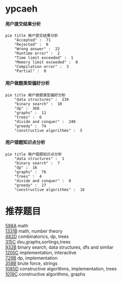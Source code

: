# ypcaeh

<!-- tabs:start -->



#### **用户提交结果分析**

```mermaid
pie title 用户提交结果分析
    "Accepted" :  71
    "Rejected" :  0
    "Wrong answer" :  22
    "Runtime error" :  2
    "Time limit exceeded" :  1
    "Memory limit exceeded" :  0
    "Compilation error" :  3
    "Partial" :  0
```

#### **用户做题类型偏好分析**

```mermaid
pie title 用户做题类型偏好分析
    "data structures" :  234
    "binary search" :  10
    "dp" :  368
    "graphs" :  11
    "trees" :  6
    "divide and conquer" :  248
    "greedy" :  74
    "constructive algorithms" :  5
```
#### **用户错题知识点分析**

```mermaid
pie title 用户错题知识点分析
    "data structures" :  1
    "binary search" :  7
    "dp" :  16
    "graphs" :  76
    "trees" :  4
    "divide and conquer" :  0
    "greedy" :  27
    "constructive algorithms" :  16
```



<!-- tabs:end -->
# 推荐题目
[598A](https://codeforces.com/contest/598/problem/A)		math		  
[1331B](https://codeforces.com/contest/1331/problem/B)		math,
                        number theory		  
[482D](https://codeforces.com/contest/482/problem/D)		combinatorics,
                        dp,
                        trees		  
[315C](https://codeforces.com/contest/315/problem/C)		dsu,graphs,sortings,trees		  
[932B](https://codeforces.com/contest/932/problem/B)		binary search,
                        data structures,
                        dfs and similar		  
[1205C](https://codeforces.com/contest/1205/problem/C)		implementation,
                        interactive		  
[729B](https://codeforces.com/contest/729/problem/B)		dp,
                        implementation		  
[358B](https://codeforces.com/contest/358/problem/B)		brute force,
                        strings		  
[1085D](https://codeforces.com/contest/1085/problem/D)		constructive algorithms,
                        implementation,
                        trees		  
[1019C](https://codeforces.com/contest/1019/problem/C)		constructive algorithms,
                        graphs		  
